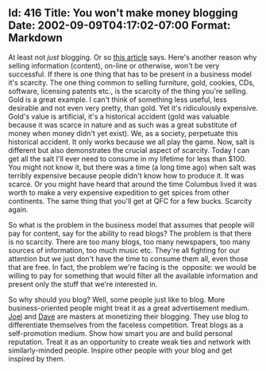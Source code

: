 Id: 416
Title: You won't make money blogging
Date: 2002-09-09T04:17:02-07:00
Format: Markdown
--------------
At least not *just* blogging. Or so [this
article](http://scalzi.com/w020906.htm) says. Here's another reason why
selling information (content), on-line or otherwise, won't be very
successful. If there is one thing that has to be present in a business
model it's scarcity. The one thing common to selling furniture, gold,
cookies, CDs, software, licensing patents etc., is the scarcity of the
thing you're selling. Gold is a great example. I can't think of
something less useful, less desirable and not even very pretty, than
gold. Yet it's ridiculously expensive. Gold's value is artificial, it's
a historical accident (gold was valuable because it was scarce in nature
and as such was a great substitute of money when money didn't
yet exist). We, as a society, perpetuate this historical accident. It
only works because we all play the game. Now, salt is different but also
demonstrates the crucial aspect of scarcity. Today I can get all the
salt I'll ever need to consume in my lifetime for less than \$100. You
might not know it, but there was a time (a long time ago) when salt was
terribly expensive because people didn't know how to produce it. It was
scarce. Or you might have heard that around the time Columbus lived it
was worth to make a very expensive expedition to get spices from other
continents. The same thing that you'll get at QFC for a few bucks.
Scarcity again.

So what is the problem in the business model that assumes that people
will pay for content, say for the ability to read blogs? The problem is
that there is no scarcity. There are too many blogs, too many
newspapers, too many sources of information, too much music etc. They're
all fighting for our attention but we just don't have the time to
consume them all, even those that are free. In fact, the problem we're
facing is the  opposite: we would be willing to pay for something that
would filter all the available information and present only the stuff
that we're interested in.

So why should you blog? Well, some people just like to blog. More
business-oriented people might treat it as a great advertisement medium.
[Joel](http://www.joelonsoftware.com/) and
[Dave](http://www.scripting.com/) are masters at monetizing their
blogging. They use blog to differentiate themselves from the faceless
competition. Treat blogs as a self-promotion medium. Show how smart you
are and build personal reputation. Treat it as an opportunity to create
weak ties and network with similarly-minded people. Inspire other people
with your blog and get inspired by them.
